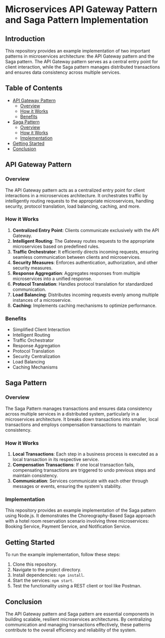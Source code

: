 # Microservices API Gateway Pattern and Saga Pattern Implementation

## Introduction

This repository provides an example implementation of two important patterns in microservices architecture: the API Gateway pattern and the Saga pattern. The API Gateway pattern serves as a central entry point for client interaction, while the Saga pattern manages distributed transactions and ensures data consistency across multiple services.

## Table of Contents

- [API Gateway Pattern](#api-gateway-pattern)
  - [Overview](#overview)
  - [How it Works](#how-it-works)
  - [Benefits](#benefits)
- [Saga Pattern](#saga-pattern)
  - [Overview](#overview-1)
  - [How it Works](#how-it-works-1)
  - [Implementation](#implementation)
- [Getting Started](#getting-started)
- [Conclusion](#conclusion)

## API Gateway Pattern

### Overview

The API Gateway pattern acts as a centralized entry point for client interactions in a microservices architecture. It orchestrates traffic by intelligently routing requests to the appropriate microservices, handling security, protocol translation, load balancing, caching, and more.

### How it Works

1. **Centralized Entry Point**: Clients communicate exclusively with the API Gateway.
2. **Intelligent Routing**: The Gateway routes requests to the appropriate microservices based on predefined rules.
3. **Traffic Orchestrator**: It efficiently directs incoming requests, ensuring seamless communication between clients and microservices.
4. **Security Measures**: Enforces authentication, authorization, and other security measures.
5. **Response Aggregation**: Aggregates responses from multiple microservices into a unified response.
6. **Protocol Translation**: Handles protocol translation for standardized communication.
7. **Load Balancing**: Distributes incoming requests evenly among multiple instances of a microservice.
8. **Caching**: Implements caching mechanisms to optimize performance.

### Benefits

- Simplified Client Interaction
- Intelligent Routing
- Traffic Orchestrator
- Response Aggregation
- Protocol Translation
- Security Centralization
- Load Balancing
- Caching Mechanisms

## Saga Pattern

### Overview

The Saga Pattern manages transactions and ensures data consistency across multiple services in a distributed system, particularly in a microservices architecture. It breaks down transactions into smaller, local transactions and employs compensation transactions to maintain consistency.

### How it Works

1. **Local Transactions**: Each step in a business process is executed as a local transaction in its respective service.
2. **Compensation Transactions**: If one local transaction fails, compensating transactions are triggered to undo previous steps and maintain consistency.
3. **Communication**: Services communicate with each other through messages or events, ensuring the system's stability.

### Implementation

This repository provides an example implementation of the Saga pattern using Node.js. It demonstrates the Choreography-Based Saga approach with a hotel room reservation scenario involving three microservices: Booking Service, Payment Service, and Notification Service.

## Getting Started

To run the example implementation, follow these steps:

1. Clone this repository.
2. Navigate to the project directory.
3. Install dependencies: `npm install`.
4. Start the services: `npm start`.
5. Test the functionality using a REST client or tool like Postman.

## Conclusion

The API Gateway pattern and Saga pattern are essential components in building scalable, resilient microservices architectures. By centralizing communication and managing transactions effectively, these patterns contribute to the overall efficiency and reliability of the system.
